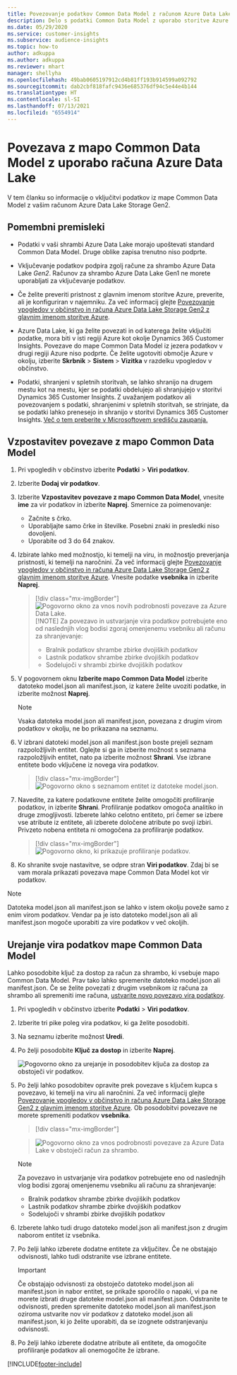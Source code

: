```yaml
---
title: Povezovanje podatkov Common Data Model z računom Azure Data Lake
description: Delo s podatki Common Data Model z uporabo storitve Azure Data Lake Storage.
ms.date: 05/29/2020
ms.service: customer-insights
ms.subservice: audience-insights
ms.topic: how-to
author: adkuppa
ms.author: adkuppa
ms.reviewer: mhart
manager: shellyha
ms.openlocfilehash: 49bab0605197912cd4b81ff193b914599a092792
ms.sourcegitcommit: dab2cbf818fafc9436e685376df94c5e44e4b144
ms.translationtype: HT
ms.contentlocale: sl-SI
ms.lasthandoff: 07/13/2021
ms.locfileid: "6554914"
---
```

# <a name="connect-to-a-common-data-model-folder-using-an-azure-data-lake-account"></a>Povezava z mapo Common Data Model z uporabo računa Azure Data Lake

V tem članku so informacije o vključitvi podatkov iz mape Common Data Model z vašim računom Azure Data Lake Storage Gen2.

## <a name="important-considerations"></a>Pomembni premisleki

- Podatki v vaši shrambi Azure Data Lake morajo upoštevati standard Common Data Model. Druge oblike zapisa trenutno niso podprte.

- Vključevanje podatkov podpira zgolj račune za shrambo Azure Data Lake *Gen2*. Računov za shrambo Azure Data Lake Gen1 ne morete uporabljati za vključevanje podatkov.

- Če želite preveriti pristnost z glavnim imenom storitve Azure, preverite, ali je konfiguriran v najemniku. Za več informacij glejte [Povezovanje vpogledov v občinstvo in računa Azure Data Lake Storage Gen2 z glavnim imenom storitve Azure](connect-service-principal.md).

- Azure Data Lake, ki ga želite povezati in od katerega želite vključiti podatke, mora biti v isti regiji Azure kot okolje Dynamics 365 Customer Insights. Povezave do mape Common Data Model iz jezera podatkov v drugi regiji Azure niso podprte. Če želite ugotoviti območje Azure v okolju, izberite **Skrbnik** > **Sistem** > **Vizitka** v razdelku vpogledov v občinstvo.

- Podatki, shranjeni v spletnih storitvah, se lahko shranijo na drugem mestu kot na mestu, kjer se podatki obdelujejo ali shranjujejo v storitvi Dynamics 365 Customer Insights. Z uvažanjem podatkov ali povezovanjem s podatki, shranjenimi v spletnih storitvah, se strinjate, da se podatki lahko prenesejo in shranijo v storitvi Dynamics 365 Customer Insights. [Več o tem preberite v Microsoftovem središču zaupanja.](https://www.microsoft.com/trust-center)

## <a name="connect-to-a-common-data-model-folder"></a>Vzpostavitev povezave z mapo Common Data Model

1. Pri vpogledih v občinstvo izberite **Podatki** > **Viri podatkov**.

1. Izberite **Dodaj vir podatkov**.

1. Izberite **Vzpostavitev povezave z mapo Common Data Model**, vnesite **ime** za vir podatkov in izberite **Naprej**. Smernice za poimenovanje: 
   - Začnite s črko.
   - Uporabljajte samo črke in številke. Posebni znaki in presledki niso dovoljeni.
   - Uporabite od 3 do 64 znakov.

1. Izbirate lahko med možnostjo, ki temelji na viru, in možnostjo preverjanja pristnosti, ki temelji na naročnini. Za več informacij glejte [Povezovanje vpogledov v občinstvo in računa Azure Data Lake Storage Gen2 z glavnim imenom storitve Azure](connect-service-principal.md). Vnesite podatke **vsebnika** in izberite **Naprej**.
   > [!div class="mx-imgBorder"]
   > ![Pogovorno okno za vnos novih podrobnosti povezave za Azure Data Lake.](media/enter-new-storage-details.png)
   > [!NOTE]
   > Za povezavo in ustvarjanje vira podatkov potrebujete eno od naslednjih vlog bodisi zgoraj omenjenemu vsebniku ali računu za shranjevanje:
   >  - Bralnik podatkov shrambe zbirke dvojiških podatkov
   >  - Lastnik podatkov shrambe zbirke dvojiških podatkov
   >  - Sodelujoči v shrambi zbirke dvojiških podatkov

1. V pogovornem oknu **Izberite mapo Common Data Model** izberite datoteko model.json ali manifest.json, iz katere želite uvoziti podatke, in izberite možnost **Naprej**.
   > [!NOTE]
   > Vsaka datoteka model.json ali manifest.json, povezana z drugim virom podatkov v okolju, ne bo prikazana na seznamu.

1. V izbrani datoteki model.json ali manifest.json boste prejeli seznam razpoložljivih entitet. Oglejte si ga in izberite možnost s seznama razpoložljivih entitet, nato pa izberite možnost **Shrani**. Vse izbrane entitete bodo vključene iz novega vira podatkov.
   > [!div class="mx-imgBorder"]
   > ![Pogovorno okno s seznamom entitet iz datoteke model.json.](media/review-entities.png)

8. Navedite, za katere podatkovne entitete želite omogočiti profiliranje podatkov, in izberite **Shrani**. Profiliranje podatkov omogoča analitiko in druge zmogljivosti. Izberete lahko celotno entiteto, pri čemer se izbere vse atribute iz entitete, ali izberete določene atribute po svoji izbiri. Privzeto nobena entiteta ni omogočena za profiliranje podatkov.
   > [!div class="mx-imgBorder"]
   > ![Pogovorno okno, ki prikazuje profiliranje podatkov.](media/dataprofiling-entities.png)

9. Ko shranite svoje nastavitve, se odpre stran **Viri podatkov**. Zdaj bi se vam morala prikazati povezava mape Common Data Model kot vir podatkov.

> [!NOTE]
> Datoteka model.json ali manifest.json se lahko v istem okolju poveže samo z enim virom podatkov. Vendar pa je isto datoteko model.json ali ali manifest.json mogoče uporabiti za vire podatkov v več okoljih.

## <a name="edit-a-common-data-model-folder-data-source"></a>Urejanje vira podatkov mape Common Data Model

Lahko posodobite ključ za dostop za račun za shrambo, ki vsebuje mapo Common Data Model. Prav tako lahko spremenite datoteko model.json ali manifest.json. Če se želite povezati z drugim vsebnikom iz računa za shrambo ali spremeniti ime računa, [ustvarite novo povezavo vira podatkov](#connect-to-a-common-data-model-folder).

1. Pri vpogledih v občinstvo izberite **Podatki** > **Viri podatkov**.

2. Izberite tri pike poleg vira podatkov, ki ga želite posodobiti.

3. Na seznamu izberite možnost **Uredi**.

4. Po želji posodobite **Ključ za dostop** in izberite **Naprej**.

   ![Pogovorno okno za urejanje in posodobitev ključa za dostop za obstoječi vir podatkov.](media/edit-access-key.png)

5. Po želji lahko posodobitev opravite prek povezave s ključem kupca s povezavo, ki temelji na viru ali naročnini. Za več informacij glejte [Povezovanje vpogledov v občinstvo in računa Azure Data Lake Storage Gen2 z glavnim imenom storitve Azure](connect-service-principal.md). Ob posodobitvi povezave ne morete spremeniti podatkov **vsebnika**.
   > [!div class="mx-imgBorder"]

   > ![Pogovorno okno za vnos podrobnosti povezave za Azure Data Lake v obstoječi račun za shrambo.](media/enter-existing-storage-details.png)

   > [!NOTE]
   > Za povezavo in ustvarjanje vira podatkov potrebujete eno od naslednjih vlog bodisi zgoraj omenjenemu vsebniku ali računu za shranjevanje:
   >  - Bralnik podatkov shrambe zbirke dvojiških podatkov
   >  - Lastnik podatkov shrambe zbirke dvojiških podatkov
   >  - Sodelujoči v shrambi zbirke dvojiških podatkov


6. Izberete lahko tudi drugo datoteko model.json ali manifest.json z drugim naborom entitet iz vsebnika.

7. Po želji lahko izberete dodatne entitete za vključitev. Če ne obstajajo odvisnosti, lahko tudi odstranite vse izbrane entitete.

   > [!IMPORTANT]
   > Če obstajajo odvisnosti za obstoječo datoteko model.json ali manifest.json in nabor entitet, se prikaže sporočilo o napaki, vi pa ne morete izbrati druge datoteke model.json ali manifest.json. Odstranite te odvisnosti, preden spremenite datoteko model.json ali manifest.json oziroma ustvarite nov vir podatkov z datoteko model.json ali manifest.json, ki jo želite uporabiti, da se izognete odstranjevanju odvisnosti.

8. Po želji lahko izberete dodatne atribute ali entitete, da omogočite profiliranje podatkov ali onemogočite že izbrane.   


[!INCLUDE[footer-include](../includes/footer-banner.md)]